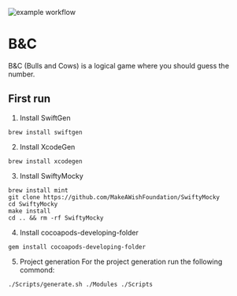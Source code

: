 ![example workflow](https://github.com/DanilaG/B-C/actions/workflows/PushTests.yml/badge.svg)

# B&C
B&C (Bulls and Cows) is a logical game where you should guess the number.

## First run

1. Install SwiftGen
```
brew install swiftgen
```

2. Install XcodeGen
```
brew install xcodegen
```

3. Install SwiftyMocky
```
brew install mint
git clone https://github.com/MakeAWishFoundation/SwiftyMocky
cd SwiftyMocky
make install
cd .. && rm -rf SwiftyMocky
```

4. Install cocoapods-developing-folder
```
gem install cocoapods-developing-folder
```

5. Project generation
For the project generation run the following commond:
```
./Scripts/generate.sh ./Modules ./Scripts
```
